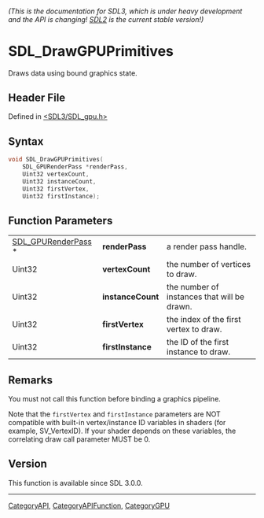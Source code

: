 ###### (This is the documentation for SDL3, which is under heavy development and the API is changing! [SDL2](https://wiki.libsdl.org/SDL2/) is the current stable version!)
# SDL_DrawGPUPrimitives

Draws data using bound graphics state.

## Header File

Defined in [<SDL3/SDL_gpu.h>](https://github.com/libsdl-org/SDL/blob/main/include/SDL3/SDL_gpu.h)

## Syntax

```c
void SDL_DrawGPUPrimitives(
    SDL_GPURenderPass *renderPass,
    Uint32 vertexCount,
    Uint32 instanceCount,
    Uint32 firstVertex,
    Uint32 firstInstance);
```

## Function Parameters

|                                          |                   |                                             |
| ---------------------------------------- | ----------------- | ------------------------------------------- |
| [SDL_GPURenderPass](SDL_GPURenderPass) * | **renderPass**    | a render pass handle.                       |
| Uint32                                   | **vertexCount**   | the number of vertices to draw.             |
| Uint32                                   | **instanceCount** | the number of instances that will be drawn. |
| Uint32                                   | **firstVertex**   | the index of the first vertex to draw.      |
| Uint32                                   | **firstInstance** | the ID of the first instance to draw.       |

## Remarks

You must not call this function before binding a graphics pipeline.

Note that the `firstVertex` and `firstInstance` parameters are NOT
compatible with built-in vertex/instance ID variables in shaders (for
example, SV_VertexID). If your shader depends on these variables, the
correlating draw call parameter MUST be 0.

## Version

This function is available since SDL 3.0.0.

----
[CategoryAPI](CategoryAPI), [CategoryAPIFunction](CategoryAPIFunction), [CategoryGPU](CategoryGPU)

